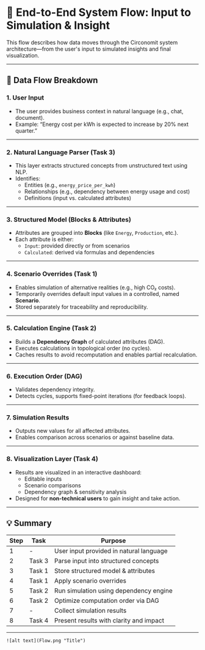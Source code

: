 
# 🧠 End-to-End System Flow: Input to Simulation & Insight

This flow describes how data moves through the Circonomit system architecture—from the user's input to simulated insights and final visualization.

---

## 🔄 Data Flow Breakdown

### 1. **User Input**
- The user provides business context in natural language (e.g., chat, document).
- Example: “Energy cost per kWh is expected to increase by 20% next quarter.”

---

### 2. **Natural Language Parser (Task 3)**
- This layer extracts structured concepts from unstructured text using NLP.
- Identifies:
  - Entities (e.g., `energy_price_per_kwh`)
  - Relationships (e.g., dependency between energy usage and cost)
  - Definitions (input vs. calculated attributes)

---

### 3. **Structured Model (Blocks & Attributes)**
- Attributes are grouped into **Blocks** (like `Energy`, `Production`, etc.).
- Each attribute is either:
  - `Input`: provided directly or from scenarios
  - `Calculated`: derived via formulas and dependencies

---

### 4. **Scenario Overrides (Task 1)**
- Enables simulation of alternative realities (e.g., high CO₂ costs).
- Temporarily overrides default input values in a controlled, named **Scenario**.
- Stored separately for traceability and reproducibility.

---

### 5. **Calculation Engine (Task 2)**
- Builds a **Dependency Graph** of calculated attributes (DAG).
- Executes calculations in topological order (no cycles).
- Caches results to avoid recomputation and enables partial recalculation.

---

### 6. **Execution Order (DAG)**
- Validates dependency integrity.
- Detects cycles, supports fixed-point iterations (for feedback loops).

---

### 7. **Simulation Results**
- Outputs new values for all affected attributes.
- Enables comparison across scenarios or against baseline data.

---

### 8. **Visualization Layer (Task 4)**
- Results are visualized in an interactive dashboard:
  - Editable inputs
  - Scenario comparisons
  - Dependency graph & sensitivity analysis
- Designed for **non-technical users** to gain insight and take action.

---

## 💡 Summary

| Step | Task | Purpose |
|------|------|---------|
| 1 | - | User input provided in natural language |
| 2 | Task 3 | Parse input into structured concepts |
| 3 | Task 1 | Store structured model & attributes |
| 4 | Task 1 | Apply scenario overrides |
| 5 | Task 2 | Run simulation using dependency engine |
| 6 | Task 2 | Optimize computation order via DAG |
| 7 | - | Collect simulation results |
| 8 | Task 4 | Present results with clarity and impact |

---
```
![alt text](Flow.png "Title")
```
